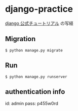 # django-practice
[django 公式チュートリアル](https://docs.djangoproject.com/ja/3.0/intro/tutorial01/) の写経

## Migration
```shell
$ python manage.py migrate
```

## Run
```shell
$ python manage.py runserver
```

## authentication info
id: admin
pass: p455w0rd
